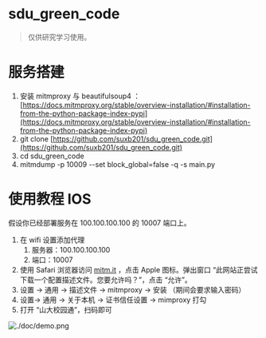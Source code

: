 # sdu_green_code

> 仅供研究学习使用。

# 服务搭建

1. 安装 mitmproxy 与  beautifulsoup4 ：[https://docs.mitmproxy.org/stable/overview-installation/#installation-from-the-python-package-index-pypi](https://docs.mitmproxy.org/stable/overview-installation/#installation-from-the-python-package-index-pypi)
2. git clone [https://github.com/suxb201/sdu_green_code.git](https://github.com/suxb201/sdu_green_code.git)
3. cd sdu_green_code
4. mitmdump -p 10009 --set block_global=false -q -s main.py

# 使用教程 IOS

假设你已经部署服务在 100.100.100.100 的 10007 端口上。

1. 在 wifi 设置添加代理
    1. 服务器：100.100.100.100
    2. 端口：10007
2. 使用 Safari 浏览器访问 [mitm.it](http://mitm.it) ，点击 Apple 图标。弹出窗口 “此网站正尝试下载一个配置描述文件。您要允许吗？”，点击 “允许”。
3. 设置 → 通用 → 描述文件 → mitmproxy → 安装 （期间会要求输入密码）
4. 设置→ 通用 → 关于本机 → 证书信任设置 → mimproxy 打勾
5. 打开 “山大校园通”，扫码即可

![./doc/demo.png](./doc/demo.png)
